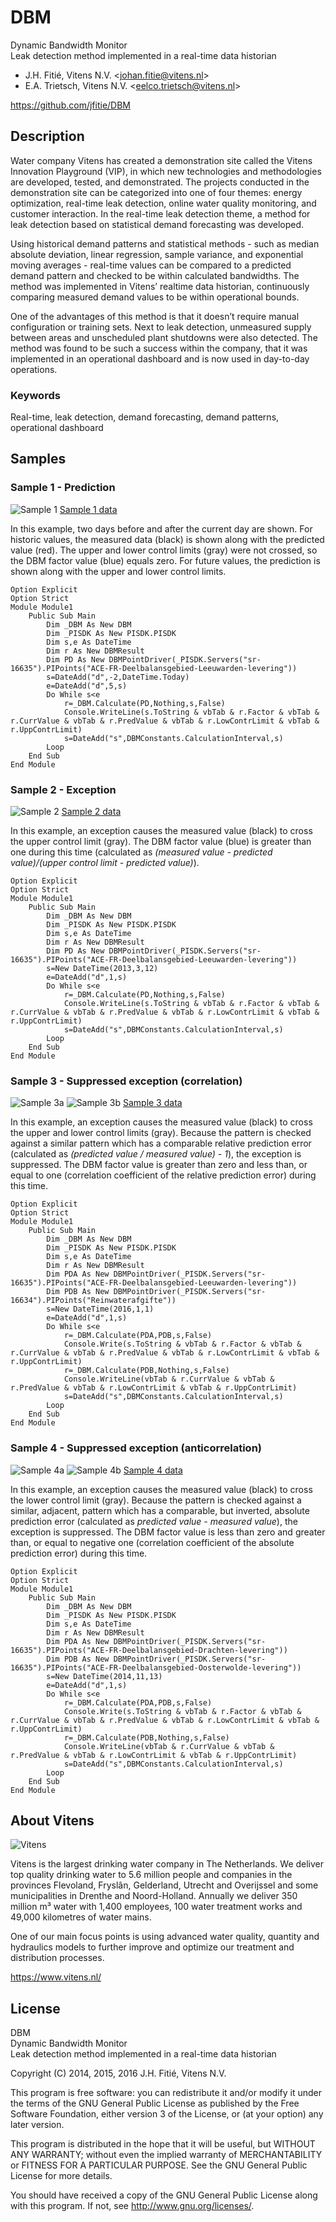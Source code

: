 # DBM
Dynamic Bandwidth Monitor  
Leak detection method implemented in a real-time data historian

* J.H. Fitié, Vitens N.V. <[johan.fitie@vitens.nl](mailto:johan.fitie@vitens.nl)>
* E.A. Trietsch, Vitens N.V. <[eelco.trietsch@vitens.nl](mailto:eelco.trietsch@vitens.nl)>

https://github.com/jfitie/DBM

## Description
Water company Vitens has created a demonstration site called the Vitens Innovation Playground (VIP), in which new technologies and methodologies are developed, tested, and demonstrated. The projects conducted in the demonstration site can be categorized into one of four themes: energy optimization, real-time leak detection, online water quality monitoring, and customer interaction. In the real-time leak detection theme, a method for leak detection based on statistical demand forecasting was developed.

Using historical demand patterns and statistical methods - such as median absolute deviation, linear regression, sample variance, and exponential moving averages - real-time values can be compared to a predicted demand pattern and checked to be within calculated bandwidths. The method was implemented in Vitens’ realtime data historian, continuously comparing measured demand values to be within operational bounds.

One of the advantages of this method is that it doesn’t require manual configuration or training sets. Next to leak detection, unmeasured supply between areas and unscheduled plant shutdowns were also detected. The method was found to be such a success within the company, that it was implemented in an operational dashboard and is now used in day-to-day operations.

### Keywords
Real-time, leak detection, demand forecasting, demand patterns, operational dashboard

## Samples

### Sample 1 - Prediction
![Sample 1](docs/sample1.png)
[Sample 1 data](docs/sample1.csv)

In this example, two days before and after the current day are shown. For historic values, the measured data (black) is shown along with the predicted value (red). The upper and lower control limits (gray) were not crossed, so the DBM factor value (blue) equals zero. For future values, the prediction is shown along with the upper and lower control limits.

```
Option Explicit
Option Strict
Module Module1
    Public Sub Main
        Dim _DBM As New DBM
        Dim _PISDK As New PISDK.PISDK
        Dim s,e As DateTime
        Dim r As New DBMResult
        Dim PD As New DBMPointDriver(_PISDK.Servers("sr-16635").PIPoints("ACE-FR-Deelbalansgebied-Leeuwarden-levering"))
        s=DateAdd("d",-2,DateTime.Today)
        e=DateAdd("d",5,s)
        Do While s<e
            r=_DBM.Calculate(PD,Nothing,s,False)
            Console.WriteLine(s.ToString & vbTab & r.Factor & vbTab & r.CurrValue & vbTab & r.PredValue & vbTab & r.LowContrLimit & vbTab & r.UppContrLimit)
            s=DateAdd("s",DBMConstants.CalculationInterval,s)
        Loop
    End Sub
End Module
```

### Sample 2 - Exception
![Sample 2](docs/sample2.png)
[Sample 2 data](docs/sample2.csv)

In this example, an exception causes the measured value (black) to cross the upper control limit (gray). The DBM factor value (blue) is greater than one during this time (calculated as _(measured value - predicted value)/(upper control limit - predicted value)_).

```
Option Explicit
Option Strict
Module Module1
    Public Sub Main
        Dim _DBM As New DBM
        Dim _PISDK As New PISDK.PISDK
        Dim s,e As DateTime
        Dim r As New DBMResult
        Dim PD As New DBMPointDriver(_PISDK.Servers("sr-16635").PIPoints("ACE-FR-Deelbalansgebied-Leeuwarden-levering"))
        s=New DateTime(2013,3,12)
        e=DateAdd("d",1,s)
        Do While s<e
            r=_DBM.Calculate(PD,Nothing,s,False)
            Console.WriteLine(s.ToString & vbTab & r.Factor & vbTab & r.CurrValue & vbTab & r.PredValue & vbTab & r.LowContrLimit & vbTab & r.UppContrLimit)
            s=DateAdd("s",DBMConstants.CalculationInterval,s)
        Loop
    End Sub
End Module
```

### Sample 3 - Suppressed exception (correlation)
![Sample 3a](docs/sample3a.png)
![Sample 3b](docs/sample3b.png)
[Sample 3 data](docs/sample3.csv)

In this example, an exception causes the measured value (black) to cross the upper and lower control limits (gray). Because the pattern is checked against a similar pattern which has a comparable relative prediction error (calculated as _(predicted value / measured value) - 1_), the exception is suppressed. The DBM factor value is greater than zero and less than, or equal to one (correlation coefficient of the relative prediction error) during this time.

```
Option Explicit
Option Strict
Module Module1
    Public Sub Main
        Dim _DBM As New DBM
        Dim _PISDK As New PISDK.PISDK
        Dim s,e As DateTime
        Dim r As New DBMResult
        Dim PDA As New DBMPointDriver(_PISDK.Servers("sr-16635").PIPoints("ACE-FR-Deelbalansgebied-Leeuwarden-levering"))
        Dim PDB As New DBMPointDriver(_PISDK.Servers("sr-16634").PIPoints("Reinwaterafgifte"))
        s=New DateTime(2016,1,1)
        e=DateAdd("d",1,s)
        Do While s<e
            r=_DBM.Calculate(PDA,PDB,s,False)
            Console.Write(s.ToString & vbTab & r.Factor & vbTab & r.CurrValue & vbTab & r.PredValue & vbTab & r.LowContrLimit & vbTab & r.UppContrLimit)
            r=_DBM.Calculate(PDB,Nothing,s,False)
            Console.WriteLine(vbTab & r.CurrValue & vbTab & r.PredValue & vbTab & r.LowContrLimit & vbTab & r.UppContrLimit)
            s=DateAdd("s",DBMConstants.CalculationInterval,s)
        Loop
    End Sub
End Module
```

### Sample 4 - Suppressed exception (anticorrelation)
![Sample 4a](docs/sample4a.png)
![Sample 4b](docs/sample4b.png)
[Sample 4 data](docs/sample4.csv)

In this example, an exception causes the measured value (black) to cross the lower control limit (gray). Because the pattern is checked against a similar, adjacent, pattern which has a comparable, but inverted, absolute prediction error (calculated as _predicted value - measured value_), the exception is suppressed. The DBM factor value is less than zero and greater than, or equal to negative one (correlation coefficient of the absolute prediction error) during this time.

```
Option Explicit
Option Strict
Module Module1
    Public Sub Main
        Dim _DBM As New DBM
        Dim _PISDK As New PISDK.PISDK
        Dim s,e As DateTime
        Dim r As New DBMResult
        Dim PDA As New DBMPointDriver(_PISDK.Servers("sr-16635").PIPoints("ACE-FR-Deelbalansgebied-Drachten-levering"))
        Dim PDB As New DBMPointDriver(_PISDK.Servers("sr-16635").PIPoints("ACE-FR-Deelbalansgebied-Oosterwolde-levering"))
        s=New DateTime(2014,11,13)
        e=DateAdd("d",1,s)
        Do While s<e
            r=_DBM.Calculate(PDA,PDB,s,False)
            Console.Write(s.ToString & vbTab & r.Factor & vbTab & r.CurrValue & vbTab & r.PredValue & vbTab & r.LowContrLimit & vbTab & r.UppContrLimit)
            r=_DBM.Calculate(PDB,Nothing,s,False)
            Console.WriteLine(vbTab & r.CurrValue & vbTab & r.PredValue & vbTab & r.LowContrLimit & vbTab & r.UppContrLimit)
            s=DateAdd("s",DBMConstants.CalculationInterval,s)
        Loop
    End Sub
End Module
```

## About Vitens
![Vitens](docs/vitens.png)

Vitens is the largest drinking water company in The Netherlands. We deliver top quality drinking water to 5.6 million people and companies in the provinces Flevoland, Fryslân, Gelderland, Utrecht and Overijssel and some municipalities in Drenthe and Noord-Holland. Annually we deliver 350 million m³ water with 1,400 employees, 100 water treatment works and 49,000 kilometres of water mains.

One of our main focus points is using advanced water quality, quantity and hydraulics models to further improve and optimize our treatment and distribution processes.

https://www.vitens.nl/

## License
DBM  
Dynamic Bandwidth Monitor  
Leak detection method implemented in a real-time data historian

Copyright (C) 2014, 2015, 2016 J.H. Fitié, Vitens N.V.

This program is free software: you can redistribute it and/or modify it under the terms of the GNU General Public License as published by the Free Software Foundation, either version 3 of the License, or (at your option) any later version.

This program is distributed in the hope that it will be useful, but WITHOUT ANY WARRANTY; without even the implied warranty of MERCHANTABILITY or FITNESS FOR A PARTICULAR PURPOSE.  See the GNU General Public License for more details.

You should have received a copy of the GNU General Public License along with this program.  If not, see <http://www.gnu.org/licenses/>.
